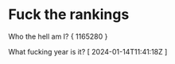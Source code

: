 # Fuck the rankings

Who the hell am I?
{ 1165280 }

What fucking year is it?
[ 2024-01-14T11:41:18Z ]
